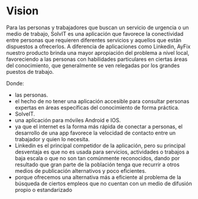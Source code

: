# Vision

Para las personas y trabajadores que buscan un servicio de urgencia o un medio de trabajo, SolvIT es una aplicación que favorece la conectividad entre personas que requieren diferentes servicios y aquellos que están dispuestos a ofrecerlos. A diferencia de aplicaciones como Linkedin, AyFix nuestro producto brinda una mayor apropiación del problema  a nivel local, favoreciendo a las personas con habilidades particulares en ciertas áreas del conocimiento,  que generalmente se ven relegadas por los grandes puestos de trabajo.

Donde:
- las personas.
- el hecho de no tener una aplicación accesible para consultar personas expertas en áreas específicas del conocimiento de forma práctica.
- SolveIT.
- una aplicación para móviles Android e IOS.
- ya que el internet es la forma más rápida de conectar a personas, el desarrollo de una app favorece la velocidad de contacto entre un trabajador y quien lo necesita.
- Linkedin es el principal competidor de la aplicación, pero su principal desventaja es que no es usada para servicios, actividades o trabajos  a baja escala o que no son tan comúnmente reconocidos, dando por resultado que gran parte de la población tenga que recurrir a otros medios de publicación alternativos y poco eficientes.
- porque ofrecemos una alternativa más a  eficiente al problema de la búsqueda de ciertos empleos que no cuentan con un medio de difusión propio o estandarizado
